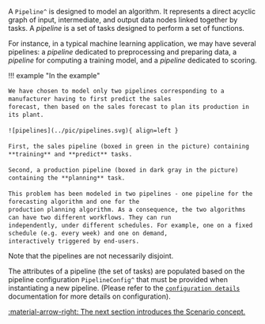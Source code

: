 A `Pipeline^` is designed to model an algorithm. It represents a direct acyclic graph of input, intermediate, and output
data nodes linked together by tasks. A _pipeline_ is a set of tasks designed to perform a set of functions.

For instance, in a typical machine learning application, we may have several pipelines: a _pipeline_ dedicated to
preprocessing and preparing data, a _pipeline_ for computing a training model, and a _pipeline_ dedicated to scoring.

!!! example "In the example"

    We have chosen to model only two pipelines corresponding to a manufacturer having to first predict the sales
    forecast, then based on the sales forecast to plan its production in its plant.

    ![pipelines](../pic/pipelines.svg){ align=left }

    First, the sales pipeline (boxed in green in the picture) containing **training** and **predict** tasks.

    Second, a production pipeline (boxed in dark gray in the picture) containing the **planning** task.

    This problem has been modeled in two pipelines - one pipeline for the forecasting algorithm and one for the
    production planning algorithm. As a consequence, the two algorithms can have two different workflows. They can run
    independently, under different schedules. For example, one on a fixed schedule (e.g. every week) and one on demand,
    interactively triggered by end-users.


Note that the pipelines are not necessarily disjoint.

The attributes of a pipeline (the set of tasks) are populated based on the pipeline configuration
`PipelineConfig^` that must be provided when instantiating a new pipeline. (Please refer to the
[`configuration details`](../config/pipeline-config.md) documentation for more details on configuration).


[:material-arrow-right: The next section introduces the Scenario concept.](scenario.md)
